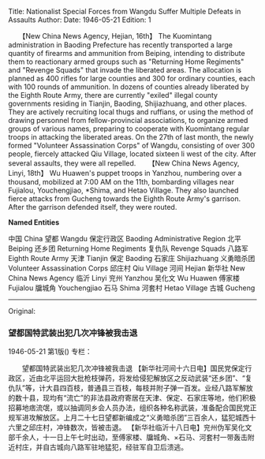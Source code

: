 Title: Nationalist Special Forces from Wangdu Suffer Multiple Defeats in Assaults
Author:
Date: 1946-05-21
Edition: 1

　　【New China News Agency, Hejian, 16th】 The Kuomintang administration in Baoding Prefecture has recently transported a large quantity of firearms and ammunition from Beiping, intending to distribute them to reactionary armed groups such as "Returning Home Regiments" and "Revenge Squads" that invade the liberated areas. The allocation is planned as 400 rifles for large counties and 300 for ordinary counties, each with 100 rounds of ammunition. In dozens of counties already liberated by the Eighth Route Army, there are currently "exiled" illegal county governments residing in Tianjin, Baoding, Shijiazhuang, and other places. They are actively recruiting local thugs and ruffians, or using the method of drawing personnel from fellow-provincial associations, to organize armed groups of various names, preparing to cooperate with Kuomintang regular troops in attacking the liberated areas. On the 27th of last month, the newly formed "Volunteer Assassination Corps" of Wangdu, consisting of over 300 people, fiercely attacked Qiu Village, located sixteen li west of the city. After several assaults, they were all repelled.
　　【New China News Agency, Linyi, 18th】 Wu Huawen's puppet troops in Yanzhou, numbering over a thousand, mobilized at 7:00 AM on the 11th, bombarding villages near Fujialou, Youchengjiao, *Shima, and Hetao Village. They also launched fierce attacks from Gucheng towards the Eighth Route Army's garrison. After the garrison defended itself, they were routed.

**Named Entities**

中国     China
望都     Wangdu
保定行政区    Baoding Administrative Region
北平     Beiping
还乡团    Returning Home Regiments
复仇队    Revenge Squads
八路军    Eighth Route Army
天津     Tianjin
保定     Baoding
石家庄   Shijiazhuang
义勇暗杀团    Volunteer Assassination Corps
邱庄村   Qiu Village
河间     Hejian
新华社    New China News Agency
临沂     Linyi
兖州     Yanzhou
吴化文    Wu Huawen
傅家楼    Fujialou
牖城角    Youchengjiao
石马      Shima
河套村    Hetao Village
古城     Gucheng



<hr /> 

Original: 


### 望都国特武装出犯几次冲锋被我击退

1946-05-21
第1版()
专栏：

　　望都国特武装出犯几次冲锋被我击退
    【新华社河间十六日电】国民党保定行政区，近由北平运回大批枪枝弹药，将发给侵犯解放区之反动武装“还乡团”、“复仇队”等，计大县四百枝，普通县三百枝，每枝并附子弹一百发。业经八路军解放的数十县，现均有“流亡”的非法县政府寄居在天津、保定、石家庄等地，他们积极招募地痞流氓，或以抽调同乡会人员办法，组织各种名称武装，准备配合国民党正规军进攻解放区。上月二十七日望都新编成之“义勇暗杀团”三百余人，猛犯城西十六里之邱庄村，冲锋数次，皆被击退。
    【新华社临沂十八日电】兖州伪军吴化文部千余人，十一日上午七时出动，至傅家楼、牖城角、×石马、河套村一带轰击附近村庄，并自古城向八路军驻地猛犯，经驻军自卫后溃逃。
